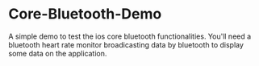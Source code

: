 # Core-Bluetooth-Demo
A simple demo to test the ios core bluetooth functionalities.
You'll need a bluetooth heart rate monitor broadicasting data by bluetooth to display some data on the application.
